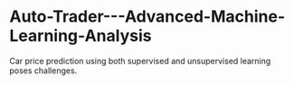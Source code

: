 # Auto-Trader---Advanced-Machine-Learning-Analysis
Car price prediction using both supervised and unsupervised learning poses challenges. 
